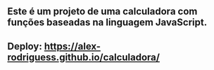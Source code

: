 ## Este é um projeto de uma calculadora com funções baseadas na linguagem JavaScript.
## Deploy: https://alex-rodriguess.github.io/calculadora/
